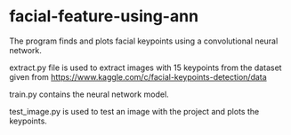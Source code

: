# facial-feature-using-ann

The program finds and plots facial keypoints using a convolutional neural network.

extract.py file is used to extract images with 15 keypoints from the dataset given from 
https://www.kaggle.com/c/facial-keypoints-detection/data

train.py contains the neural network model.

test_image.py is used to test an image with the project and plots the keypoints.
